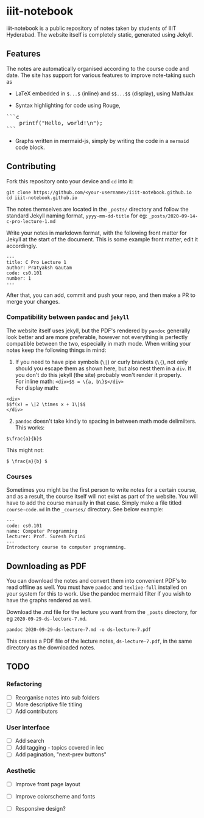 # iiit-notebook

iiit-notebook is a public repository of notes taken by students of IIIT Hyderabad. 
The website itself is completely static, generated using Jekyll.

## Features

The notes are automatically organised according to the course code and date.
The site has support for various features to improve note-taking such as

+ LaTeX embedded in `$...$` (inline) and `$$...$$` (display), using MathJax

+ Syntax highlighting for code using Rouge, 
<pre>
```c
	printf("Hello, world!\n");
```
</pre>
+ Graphs written in mermaid-js, simply by writing the code in a `mermaid` code block.

## Contributing

Fork this repository onto your device and `cd` into it:
```
git clone https://github.com/<your-username>/iiit-notebook.github.io
cd iiit-notebook.github.io
```

The notes themselves are located in the `_posts/` directory and follow the standard Jekyll naming format, `yyyy-mm-dd-title`
for eg: `_posts/2020-09-14-c-pro-lecture-1.md`

Write your notes in markdown format, with the following front matter for Jekyll at the start of the document. This is some example front matter, edit it accordingly.
```
---
title: C Pro Lecture 1
author: Pratyaksh Gautam
code: cs0.101
number: 1
---
```

After that, you can add, commit and push your repo, and then make a PR to merge your changes.

### Compatibility between `pandoc` and `jekyll`

The website itself uses jekyll, but the PDF's rendered by `pandoc` generally look better and are more preferable, however not everything is perfectly compatible between the two, especially in math mode.
When writing your notes keep the following things in mind:

1. If you need to have pipe symbols (`\|`) or curly brackets (`\{`), not only should you escape them as shown here, but also nest them in a `div`. If you don't do this jekyll (the site) probably won't render it properly.  
For inline math: `<div>$S = \{a, b\}$</div>`  
For display math:
```
<div>
$$f(x) = \|2 \times x + 1\|$$
</div>
```

2. `pandoc` doesn't take kindly to spacing in between math mode delimiiters.  
This works:
```
$\frac{a}{b}$
```
This might not:
```
$ \frac{a}{b} $
```

### Courses

Sometimes you might be the first person to write notes for a certain course, and as a result, the course itself will not exist as part of the website.
You will have to add the course manually in that case. Simply make a file titled `course-code.md` in the `_courses/` directory. See below example:

```
---
code: cs0.101
name: Computer Programming
lecturer: Prof. Suresh Purini
---
Introductory course to computer programming.
```

## Downloading as PDF

You can download the notes and convert them into convenient PDF's to read offline as well. 
You must have `pandoc` and `texlive-full` installed on your system for this to work.
Use the pandoc mermaid filter if you wish to have the graphs rendered as well.

Download the .md file for the lecture you want from the `_posts` directory, for eg `2020-09-29-ds-lecture-7.md`.
```
pandoc 2020-09-29-ds-lecture-7.md -o ds-lecture-7.pdf
```
This creates a PDF file of the lecture notes, `ds-lecture-7.pdf`, in the same directory as the downloaded notes.

## TODO
### Refactoring
- [ ] Reorganise notes into sub folders
- [ ] More descriptive file titling
- [ ] Add contributors

### User interface
- [ ] Add search
- [ ] Add tagging - topics covered in lec
- [ ] Add pagination, "next-prev buttons"

### Aesthetic
- [ ] Improve front page layout
- [ ] Improve colorscheme and fonts
- [ ] Responsive design?

